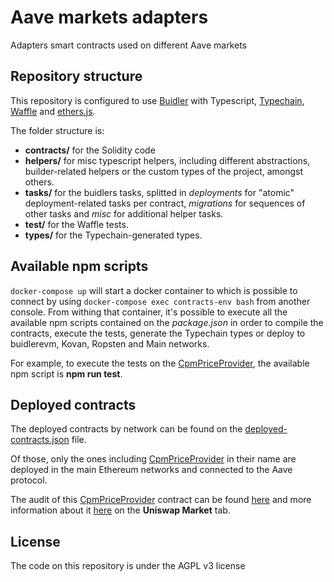 # Aave markets adapters

Adapters smart contracts used on different Aave markets

## Repository structure
This repository is configured to use [Buidler](https://buidler.dev/) with Typescript, [Typechain](https://github.com/ethereum-ts/TypeChain), [Waffle](https://getwaffle.io/) and [ethers.js](https://github.com/ethers-io/ethers.js/).

The folder structure is:
- **contracts/** for the Solidity code
- **helpers/** for misc typescript helpers, including different abstractions, builder-related helpers or the custom types of the project, amongst others.
- **tasks/** for the buidlers tasks, splitted in *deployments* for "atomic" deployment-related tasks per contract, *migrations* for sequences of other tasks and *misc* for additional helper tasks.
- **test/** for the Waffle tests.
- **types/** for the Typechain-generated types.

## Available npm scripts
`docker-compose up` will start a docker container to which is possible to connect by using `docker-compose exec contracts-env bash` from another console. From withing that container, it's possible to execute all the available npm scripts contained on the *package.json* in order to compile the contracts, execute the tests, generate the Typechain types or deploy to buidlerevm, Kovan, Ropsten and Main networks.

For example, to execute the tests on the [CpmPriceProvider](./contracts/proxies/CpmPriceProvider.sol), the available npm script is **npm run test**.

## Deployed contracts
The deployed contracts by network can be found on the [deployed-contracts.json](./deployed-contracts.json) file.

Of those, only the ones including [CpmPriceProvider](./contracts/proxies/CpmPriceProvider.sol) in their name are deployed in the main Ethereum networks and connected to the Aave protocol. 

The audit of this [CpmPriceProvider](./contracts/proxies/CpmPriceProvider.sol) contract can be found [here]() and more information about it [here](https://docs.aave.com/developers/developing-on-aave/the-protocol/price-oracle) on the **Uniswap Market** tab.

## License
The code on this repository is under the AGPL v3 license